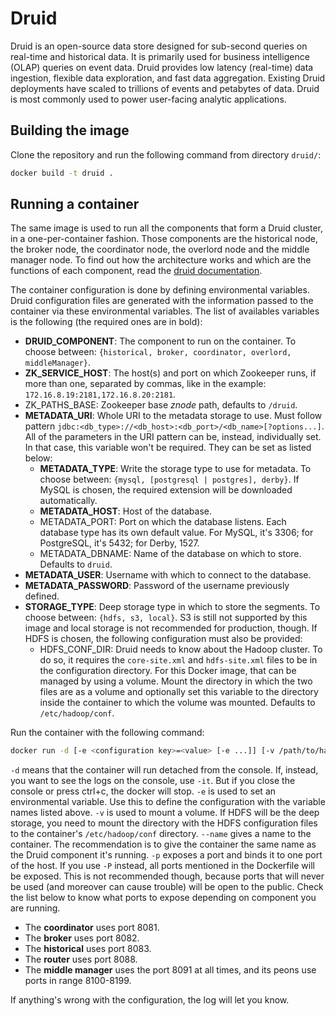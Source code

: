 # Druid

Druid is an open-source data store designed for sub-second queries on real-time and historical data. It is primarily used for business intelligence (OLAP) queries on event data. Druid provides low latency (real-time) data ingestion, flexible data exploration, and fast data aggregation. Existing Druid deployments have scaled to trillions of events and petabytes of data. Druid is most commonly used to power user-facing analytic applications.

## Building the image

Clone the repository and run the following command from directory `druid/`:

```bash
docker build -t druid .
```

## Running a container

The same image is used to run all the components that form a Druid cluster, in a one-per-container fashion. Those components are the historical node, the broker node, the coordinator node, the overlord node and the middle manager node. To find out how the architecture works and which are the functions of each component, read the [druid documentation](http://druid.io/docs/0.11.0/design/design.html).

The container configuration is done by defining environmental variables. Druid configuration files are generated with the information passed to the container via these environmental variables. The list of availables variables is the following (the required ones are in bold):

* __DRUID_COMPONENT__: The component to run on the container. To choose between: `{historical, broker, coordinator, overlord, middleManager}`.
* __ZK_SERVICE_HOST__: The host(s) and port on which Zookeeper runs, if more than one, separated by commas, like in the example: `172.16.8.19:2181,172.16.8.20:2181`.
* ZK_PATHS_BASE: Zookeeper base _znode_ path, defaults to `/druid`.
* __METADATA_URI__: Whole URI to the metadata storage to use. Must follow pattern `jdbc:<db_type>://<db_host>:<db_port>/<db_name>[?options...]`. All of the parameters in the URI pattern can be, instead, individually set. In that case, this variable won't be required. They can be set as listed below:
  * __METADATA_TYPE__: Write the storage type to use for metadata. To choose between: `{mysql, [postgresql | postgres], derby}`. If MySQL is chosen, the required extension will be downloaded automatically.
  * __METADATA_HOST__: Host of the database.
  * METADATA_PORT: Port on which the database listens. Each database type has its own default value. For MySQL, it's 3306; for PostgreSQL, it's 5432; for Derby, 1527.
  * METADATA_DBNAME: Name of the database on which to store. Defaults to `druid`.
* __METADATA_USER__: Username with which to connect to the database.
* __METADATA_PASSWORD__: Password of the username previously defined.
* __STORAGE_TYPE__: Deep storage type in which to store the segments. To choose between: `{hdfs, s3, local}`. S3 is still not supported by this image and local storage is not recommended for production, though. If HDFS is chosen, the following configuration must also be provided:
  * HDFS_CONF_DIR: Druid needs to know about the Hadoop cluster. To do so, it requires the `core-site.xml` and `hdfs-site.xml` files to be in the configuration directory. For this Docker image, that can be managed by using a volume. Mount the directory in which the two files are as a volume and optionally set this variable to the directory inside the container to which the volume was mounted. Defaults to `/etc/hadoop/conf`.

Run the container with the following command:

```bash
docker run -d [-e <configuration key>=<value> [-e ...]] [-v /path/to/hadoop/conf:/etc/hadoop/conf] --name <container's name> -p <host port>:<component port> druid
```

`-d` means that the container will run detached from the console. If, instead, you want to see the logs on the console, use `-it`. But if you close the console or press ctrl+c, the docker will stop.
`-e` is used to set an environmental variable. Use this to define the configuration with the variable names listed above.
`-v` is used to mount a volume. If HDFS will be the deep storage, you need to mount the directory with the HDFS configuration files to the container's `/etc/hadoop/conf` directory.
`--name` gives a name to the container. The recommendation is to give the container the same name as the Druid component it's running.
`-p` exposes a port and binds it to one port of the host. If you use `-P` instead, all ports mentioned in the Dockerfile will be exposed. This is not recommended though, because ports that will never be used (and moreover can cause trouble) will be open to the public. Check the list below to know what ports to expose depending on component you are running.
* The __coordinator__ uses port 8081.
* The __broker__ uses port 8082.
* The __historical__ uses port 8083.
* The __router__ uses port 8088.
* The __middle manager__ uses the port 8091 at all times, and its peons use ports in range 8100-8199.

If anything's wrong with the configuration, the log will let you know.

